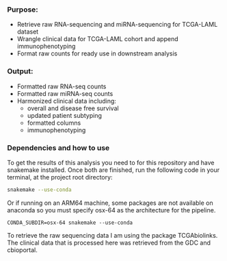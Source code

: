 ### Purpose:
* Retrieve raw RNA-sequencing and miRNA-sequencing for TCGA-LAML dataset
* Wrangle clinical data for TCGA-LAML cohort and append immunophenotyping
* Format raw counts for ready use in downstream analysis

### Output:
* Formatted raw RNA-seq counts
* Formatted raw miRNA-seq counts
* Harmonized clinical data including:
    * overall and disease free survival
    * updated patient subtyping
    * formatted columns
    * immunophenotyping

### Dependencies and how to use
To get the results of this analysis you need to for this repository and have snakemake installed. Once both are finished, run the following code in your terminal, at the project root directory:

```zsh
snakemake --use-conda
```
Or if running on an ARM64 machine, some packages are not available on anaconda so you must specify osx-64 as the architecture for the pipeline.
```
CONDA_SUBDIR=osx-64 snakemake --use-conda
```

To retrieve the raw sequencing data I am using the package TCGAbiolinks. The clinical data that is processed here was retrieved from the GDC and cbioportal.
